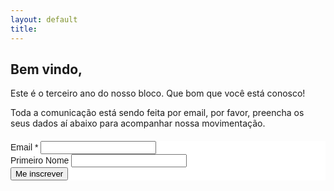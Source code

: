 ```yaml
---
layout: default
title: 
---
```


## Bem vindo,

Este é o terceiro ano do nosso bloco. Que bom que você está conosco!

Toda a comunicação está sendo feita por email, por favor, preencha os seus dados aí abaixo para acompanhar nossa movimentação.

<div class="col-sm-offset-2 col-sm-6" style='margin-top:20px'>
  <!-- Begin MailChimp Signup Form -->
  <link href="//cdn-images.mailchimp.com/embedcode/classic-081711.css" rel="stylesheet" type="text/css">
  <style type="text/css">
  	#mc_embed_signup{background:#fff; clear:left; font:14px Helvetica,Arial,sans-serif; }
  	/* Add your own MailChimp form style overrides in your site stylesheet or in this style block.
  	   We recommend moving this block and the preceding CSS link to the HEAD of your HTML file. */
  </style>
  <div id="mc_embed_signup">
  <form action="//Notyet.us2.list-manage.com/subscribe/post?u=1add2b0d2d8fac83d25d4a1fe&amp;id=5a781cb5f1" method="post" id="mc-embedded-subscribe-form" name="mc-embedded-subscribe-form" class="validate" target="_blank" novalidate>
      <div id="mc_embed_signup_scroll">
	
  <div class="mc-field-group">
  	<label for="mce-EMAIL">Email  <span class="asterisk">*</span>
  </label>
  	<input type="email" value="" name="EMAIL" class="required email" id="mce-EMAIL">
  </div>
  <div class="mc-field-group">
  	<label for="mce-FNAME">Primeiro Nome </label>
  	<input type="text" value="" name="FNAME" class="" id="mce-FNAME">
  </div>
  	<div id="mce-responses" class="clear">
  		<div class="response" id="mce-error-response" style="display:none"></div>
  		<div class="response" id="mce-success-response" style="display:none"></div>
  	</div>    <!-- real people should not fill this in and expect good things - do not remove this or risk form bot signups-->
      <div style="position: absolute; left: -5000px;"><input type="text" name="b_1add2b0d2d8fac83d25d4a1fe_5a781cb5f1" tabindex="-1" value=""></div>
      <div class="clear"><input type="submit" value="Me inscrever" name="subscribe" id="mc-embedded-subscribe" class="button"></div>
      </div>
  </form>
  </div>
  <script type='text/javascript' src='//s3.amazonaws.com/downloads.mailchimp.com/js/mc-validate.js'></script><script type='text/javascript'>(function($) {window.fnames = new Array(); window.ftypes = new Array();fnames[0]='EMAIL';ftypes[0]='email';fnames[1]='FNAME';ftypes[1]='text'; /**
   * Translated default messages for the $ validation plugin.
   * Locale: PT_PT
   */
  $.extend($.validator.messages, {
  	required: "Campo de preenchimento obrigat&oacute;rio.",
  	remote: "Por favor, corrija este campo.",
  	email: "Por favor, introduza um endere&ccedil;o eletr&oacute;nico v&aacute;lido.",
  	url: "Por favor, introduza um URL v&aacute;lido.",
  	date: "Por favor, introduza uma data v&aacute;lida.",
  	dateISO: "Por favor, introduza uma data v&aacute;lida (ISO).",
  	number: "Por favor, introduza um n&uacute;mero v&aacute;lido.",
  	digits: "Por favor, introduza apenas d&iacute;gitos.",
  	creditcard: "Por favor, introduza um n&uacute;mero de cart&atilde;o de cr&eacute;dito v&aacute;lido.",
  	equalTo: "Por favor, introduza de novo o mesmo valor.",
  	accept: "Por favor, introduza um ficheiro com uma extens&atilde;o v&aacute;lida.",
  	maxlength: $.validator.format("Por favor, n&atilde;o introduza mais do que {0} caracteres."),
  	minlength: $.validator.format("Por favor, introduza pelo menos {0} caracteres."),
  	rangelength: $.validator.format("Por favor, introduza entre {0} e {1} caracteres."),
  	range: $.validator.format("Por favor, introduza um valor entre {0} e {1}."),
  	max: $.validator.format("Por favor, introduza um valor menor ou igual a {0}."),
  	min: $.validator.format("Por favor, introduza um valor maior ou igual a {0}.")
  });}(jQuery));var $mcj = jQuery.noConflict(true);</script>
  <!--End mc_embed_signup-->
</div>